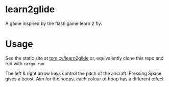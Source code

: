# learn2glide
A game inspired by the flash game learn 2 fly.

# Usage
See the static site at [tom.cv/learn2glide](https://tom.cv/learn2glide) or, equivalently clone this repo and run with `cargo run`

The left & right arrow keys control the pitch of the aircraft.
Pressing Space gives a boost.
Aim for the hoops, each colour of hoop has a different effect